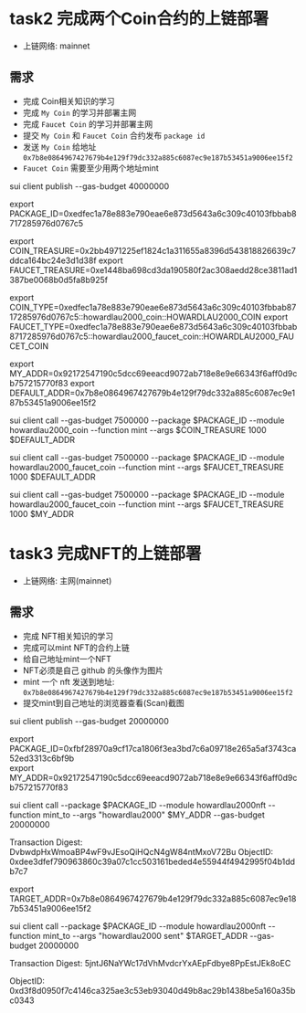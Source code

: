 # task2 完成两个Coin合约的上链部署

- 上链网络: mainnet

## 需求

- 完成 Coin相关知识的学习
- 完成 `My Coin` 的学习并部署主网
- 完成 `Faucet Coin` 的学习并部署主网
- 提交 `My Coin` 和 `Faucet Coin` 合约发布 `package id`
- 发送 `My Coin`  给地址 `0x7b8e0864967427679b4e129f79dc332a885c6087ec9e187b53451a9006ee15f2`
- `Faucet Coin` 需要至少用两个地址mint

sui client publish --gas-budget 40000000

export PACKAGE_ID=0xedfec1a78e883e790eae6e873d5643a6c309c40103fbbab8717285976d0767c5                   

export COIN_TREASURE=0x2bb4971225ef1824c1a311655a8396d543818826639c7ddca164bc24e3d1d38f 
export FAUCET_TREASURE=0xe1448ba698cd3da190580f2ac308aedd28ce3811ad1387be0068b0d5fa8b925f

export COIN_TYPE=0xedfec1a78e883e790eae6e873d5643a6c309c40103fbbab8717285976d0767c5::howardlau2000_coin::HOWARDLAU2000_COIN
export FAUCET_TYPE=0xedfec1a78e883e790eae6e873d5643a6c309c40103fbbab8717285976d0767c5::howardlau2000_faucet_coin::HOWARDLAU2000_FAUCET_COIN

export MY_ADDR=0x92172547190c5dcc69eeacd9072ab718e8e9e66343f6aff0d9cb757215770f83
export DEFAULT_ADDR=0x7b8e0864967427679b4e129f79dc332a885c6087ec9e187b53451a9006ee15f2

sui client call --gas-budget 7500000 --package $PACKAGE_ID --module howardlau2000_coin --function mint --args $COIN_TREASURE 1000 $DEFAULT_ADDR

sui client call --gas-budget 7500000 --package $PACKAGE_ID --module howardlau2000_faucet_coin --function mint --args $FAUCET_TREASURE 1000 $DEFAULT_ADDR

sui client call --gas-budget 7500000 --package $PACKAGE_ID --module howardlau2000_faucet_coin --function mint --args $FAUCET_TREASURE 1000 $MY_ADDR

# task3  完成NFT的上链部署
- 上链网络: 主网(mainnet)

## 需求
- 完成 NFT相关知识的学习
- 完成可以mint NFT的合约上链
- 给自己地址mint一个NFT
-  NFT必须是自己 github 的头像作为图片
- mint 一个 nft 发送到地址: `0x7b8e0864967427679b4e129f79dc332a885c6087ec9e187b53451a9006ee15f2`
- 提交mint到自己地址的浏览器查看(Scan)截图

sui client publish --gas-budget 20000000

export PACKAGE_ID=0xfbf28970a9cf17ca1806f3ea3bd7c6a09718e265a5af3743ca52ed3313c6bf9b     
export MY_ADDR=0x92172547190c5dcc69eeacd9072ab718e8e9e66343f6aff0d9cb757215770f83 

sui client call --package $PACKAGE_ID --module howardlau2000nft --function mint_to --args "howardlau2000" $MY_ADDR --gas-budget 20000000

Transaction Digest: DvbwdpHxWmoaBP4wF9vJEsoQiHQcN4gW84ntMxoV72Bu
ObjectID: 0xdee3dfef790963860c39a07c1cc503161beded4e55944f4942995f04b1ddb7c7  

export TARGET_ADDR=0x7b8e0864967427679b4e129f79dc332a885c6087ec9e187b53451a9006ee15f2

sui client call --package $PACKAGE_ID --module howardlau2000nft --function mint_to --args "howardlau2000 sent" $TARGET_ADDR --gas-budget 20000000

Transaction Digest: 5jntJ6NaYWc17dVhMvdcrYxAEpFdbye8PpEstJEk8oEC

ObjectID: 0xd3f8d0950f7c4146ca325ae3c53eb93040d49b8ac29b1438be5a160a35bc0343  